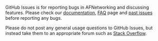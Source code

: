GitHub Issues is for reporting bugs in AFNetworking and discussing features. 
Please check our [documentation](http://cocoadocs.org/docsets/AFNetworking), [FAQ](https://github.com/AFNetworking/AFNetworking/wiki/AFNetworking-FAQ) page and [past issues](https://github.com/AFNetworking/AFNetworking/issues?state=closed) before reporting any bugs.

Please do not post any general usage questions to GitHub Issues, but instead take them to an appropriate forum such as [Stack Overflow](http://stackoverflow.com/questions/tagged/afnetworking).
